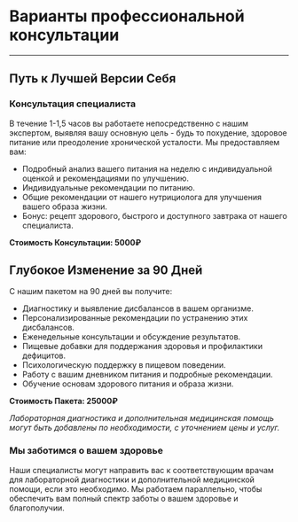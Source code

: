 
# Варианты профессиональной консультации
----------------------------------------------------------

## Путь к Лучшей Версии Себя

### Консультация специалиста

В течение 1-1,5 часов вы работаете непосредственно с нашим экспертом, выявляя вашу основную цель - будь то похудение, здоровое питание или преодоление хронической усталости. Мы предоставляем вам:

- Подробный анализ вашего питания на неделю с индивидуальной оценкой и рекомендациями по улучшению.
- Индивидуальные рекомендации по питанию.
- Общие рекомендации от нашего нутрициолога для улучшения вашего образа жизни.
- Бонус: рецепт здорового, быстрого и доступного завтрака от нашего специалиста.

**Стоимость Консультации: 5000₽**

## Глубокое Изменение за 90 Дней

С нашим пакетом на 90 дней вы получите:

- Диагностику и выявление дисбалансов в вашем организме.
- Персонализированные рекомендации по устранению этих дисбалансов.
- Еженедельные консультации и обсуждение результатов.
- Пищевые добавки для поддержания здоровья и профилактики дефицитов.
- Психологическую поддержку в пищевом поведении.
- Работу с вашим дневником питания и подробные рекомендации.
- Обучение основам здорового питания и образа жизни.

**Стоимость Пакета: 25000₽**

_Лабораторная диагностика и дополнительная медицинская помощь могут быть добавлены по необходимости, с уточнением цены и услуг._

### Мы заботимся о вашем здоровье

Наши специалисты могут направить вас к соответствующим врачам для лабораторной диагностики и дополнительной медицинской помощи, если это необходимо. Мы работаем параллельно, чтобы обеспечить вам полный спектр заботы о вашем здоровье и благополучии.
